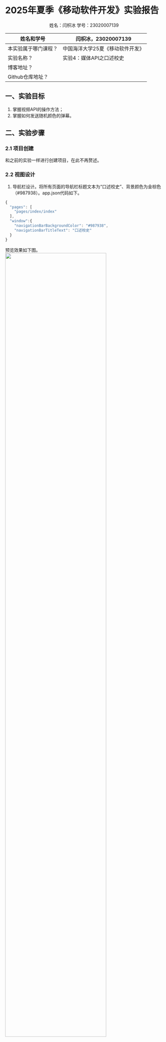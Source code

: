 # 2025年夏季《移动软件开发》实验报告

<center>姓名：闫枳冰  学号：23020007139</center>

| 姓名和学号         |闫枳冰，23020007139                |
| -------------------- | -------------------------------- |
| 本实验属于哪门课程？ | 中国海洋大学25夏《移动软件开发》 |
| 实验名称？           | 实验4：媒体API之口述校史          |
| 博客地址？           |                 |
| Github仓库地址？     |             |



## **一、实验目标**

1. 掌握视频API的操作方法；  
2. 掌握如何发送随机颜色的弹幕。



## 二、实验步骤
### 2.1 项目创建
和之前的实验一样进行创建项目，在此不再赘述。
### 2.2 视图设计
1. 导航栏设计。将所有页面的导航栏标题文本为“口述校史”、背景颜色为金棕色（#987938）。app.json代码如下。

```javascript
{
  "pages": [
    "pages/index/index"
  ],
  "window":{
    "navigationBarBackgroundColor": "#987938",
    "navigationBarTitleText": "口述校史"
  }
}
```
预览效果如下图。<img src="https://i-blog.csdnimg.cn/direct/6206d80faa694f9c8d4ddc6c3fdf208d.png" width=80%>  

2. 页面设计。
页面主要包括3各区域。第一个区域是视频播放器，使用< view >组件；第二个区域是弹幕发送区域，包含文本输入框和发送按钮，用< view >组件，并且定义class='danmuArea'，然后内部是一个< input >和< button >组件；第三个区域是视频列表，单元行内用< view >组件，并且定义class='videoBar'，单元行内每一行用一个< image >组件显示图表和一个< text >组件显示视频标题。
* 区域1-视频组件设计  
在index.wxml中的代码如下。

```javascript
<!--区域1:视频播放器-->
<video id="myVideo" controls></video>
```
其中control属性是用于显示播放/暂停、音量等控制组件。
在index.wxss中代码如下。

```javascript
video {
  width: 100%;
}
```
* 区域2-弹幕区域设计  

在index.wxml中添加代码如下。

```javascript
<!-- 区域2：弹幕控制 -->  
<view class="danmuArea">
  <input type="text" placeholder="请输入弹幕内容"></input>
  <button>发送弹幕</button>
</view>
```
 在index.wxss中添加代码如下

```javascript
/* 区域2：弹幕控制样式 */
/* 2-1 弹幕区域样式 */
.danmuArea {
  display: flex;
  flex-direction: row; 
}

/* 2-2 文本输入框样式 */
input {
  flex-grow: 1; 
  height: 100rpx; 
  background-color: #987938; 
  color: white; 
}

/* 2-3 按钮样式 */
button {
  border: 1rpx solid #987938; 
  background-color: white;
  color: #987938; 
  height: 100rpx;/*高度调整为100rpx，和input组件高度相同*/
}
```
其中`flex-grow:1`表示扩张文本框让他填满整行空间。`border: 1rpx solid #987938`表示按钮有1rpx宽的实线棕色边框。
* 区域3-视频列表

在index.wxml中添加代码如下。

```javascript
<!-- 区域3：视频列表 -->
<view class="videoList">
  <view class="videoBar">
    <image src="/images/play.png"></image>
    <text>这是一个测试标题</text>
  </view>
</view>
```
在index.wxss中添加代码如下。调整一下字体颜色、边距等样式。

```css
/* 区域3：视频列表样式 */
/* 3-1 视频列表区域样式 */
.videoList {
  width: 100%; /* 宽度 */
  min-height: 400rpx; /* 最小高度 */
}

/* 3-2 单行列表区域样式 */
.videoBar {
  width: 95%; 
  display: flex; 
  flex-direction: row; 
  margin: 10rpx; 
  border-bottom: 1rpx solid #987938; 
}

/* 3-3 播放图标样式 */
image {
  width: 70rpx; 
  height: 70rpx; 
  margin: 20rpx; 
}

/* 3-4 文本标题样式 */
text {
  font-size: 45rpx; 
  color: #987938; 
  margin: 20rpx; 
  flex-grow: 1; 
}
```

### 2.3 逻辑实现
1. 更新播放列表。    
通过wx:for属性循环展示所有视频列表，代码如下。在index.wxml中修改区域 1 和区域 3：

```javascript
<!-- 区域1：视频播放器 -->
<video id="myVideo" controls src="{{src}}"></video>

<!-- 区域2：弹幕控制区域（代码略） -->

<!-- 区域3：视频列表 -->
<view class="videoList">
  <view class="videoBar" wx:for="{{list}}" wx:key="video{{index}}">
    <image src="/images/play.png"></image>
    <text>{{item.title}}</text>
  </view>
</view>
```
给< video>组件添加`src="{{src}}"`：通过数据绑定关联JS中的src变量，后续j就可以点击视频列表时，可动态更新该变量实现视频切换。给视频列表的`<view class="videoBar">`添加`wx:for="{{list}}"`来遍历 JS 中data的list数组，将数组中的每个视频信息渲染成一行列表；`wx:key="video{{index}}"`用于指定唯一标识,
文本内容从 “这是一个测试标题” 改为{{item.title}}：通过item获取list数组中每个视频的标题，实现动态展示。  
index.js（添加list数组存储视频信息）：


```javascript

Page({
  /**
   * 页面的初始数据
   */
  data: {
    list: [
      {
        id: '299371',
        title: "杨国宜先生口述校史实录",
        videoUrl: 'http://arch.ahnu.edu.cn/__local/6/CB/D1/C2DF3FC847F4CE2ABB67034C595_025F0082_ABD7AE2.mp4?e=.mp4'
      },
      {
        id: '299396',
        title: "唐成伦先生口述校史实录",
        videoUrl: 'http://arch.ahnu.edu.cn/__local/E/31/EB/2F368A265E6C842BB6A63EE5F97_425ABEDD_7167F22.mp4?e=.mp4'
      },
      {
        id: '299378',
        title: "倪光明先生口述校史实录",
        videoUrl: 'http://arch.ahnu.edu.cn/__local/9/DC/3B/35687573BA2145023FDAEBAFE67_AAD8D222_925F3FF.mp4?e=.mp4'
      },
      {
        id: '299392',
        title: "吴兴仪先生口述校史实录",
        videoUrl: 'http://arch.ahnu.edu.cn/__local/5/DA/BD/7A27865731CF2B096E90B522005_A29CB142_6525BCF.mp4?e=.mp4'
      }
    ]
  }
})
```
在data中新增list数组，数组每个元素对应一个视频，包含id、title、videoUrl。  
    
2. 点击播放视频。  
通过data-url存储视频地址、bindtap绑定点击事件，结合视频上下文控制播放，代码如下。
index.wxml（修改区域 3 的videoBar）：
```javascript
<!-- 区域3：视频列表 -->
<view class="videoList">
  <view class="videoBar" wx:for="{{list}}" wx:key="video{{index}}" data-url="{{item.videoUrl}}" bindtap="playVideo">
    <image src="/images/play.png"></image>
    <text>{{item.title}}</text>
  </view>
</view>
```
`data-url="{{item.videoUrl}}"`将当前列表项对应的视频地址存储在data-url属性中，点击时可通过事件对象获取该地址。`bindtap="playVideo"`给列表项绑定点击事件playVideo，点击列表项时触发该函数，执行播放逻辑。  
index.js修改代码如下：

```javascript
Page({
  /**
   * 生命周期函数--监听页面加载
   */
  onLoad: function(options) {
    // 创建视频上下文
    this.videoCtx = wx.createVideoContext('myVideo')
  },

  /**
   * 播放视频
   */
  playVideo: function(e) {
    // 停止之前正在播放的视频
    this.videoCtx.stop()
    // 更新视频地址
    this.setData({
      src: e.currentTarget.dataset.url
    })
    // 播放新的视频
    this.videoCtx.play()
  },

  // 页面初始数据（list数组略）
  data: { /* ... */ }
})
```
先调用`this.videoCtx.stop()`函数停止当前正在播放的视频，避免多个视频同时播放。然后用
`e.currentTarget.dataset.url`通过事件对象e获取列表项的data-url属性值，再用`this.setData`更新data中的src变量，因为video组件的src绑定了该变量，所以此时视频地址会自动更新。然后更新地址后，调用`this.videoCtx.play()`播放方法，播放新视频。  

3. 发送弹幕
* 基础红色弹幕  
开启视频弹幕功能，修改index.wxml的< video>组件和弹幕区域，代码如下。
```javascript
<!-- 区域1：视频播放器（添加弹幕相关属性） -->
<video id="myVideo" src="{{src}}" controls enable-danmu danmu-btn></video>

<!-- 区域2：弹幕控制（添加输入监听和点击事件） -->
<view class="danmuArea">
  <input type="text" placeholder="请输入弹幕内容" bindinput="getDanmu"></input>
  <button bindtap="sendDanmu">发送弹幕</button>
</view>
```
先给< video>组件加上`enable-danmu`允许视频接收弹幕，然后加`danmu-btn`在视频上显示 “发送弹幕” 按钮。然后给< input>加`bindinput="getDanmu"`来监听输入框文本变化，实时将输入内容同步到 JS 的danmuTxt变量中。再< button>加`bindtap="sendDanmu"`绑定发送事件，点击按钮时触发`sendDanmu`函数，发送弹幕。  
修改index.js代码如下。

```javascript
Page({
  /**
   * 页面的初始数据
   */
  data: {
    danmuTxt: "", // 存储弹幕文本
    list: [/* ... */] // 视频列表数组（略）
  },

  /**
   * 更新弹幕内容（获取输入框文本）
   */
  getDanmu: function(e) {
    this.setData({
      danmuTxt: e.detail.value
    })
  },

  /**
   * 发送弹幕（红色）
   */
  sendDanmu: function(e) {
    let text = this.data.danmuTxt;
    this.videoCtx.sendDanmu({
      text: text,
      color: 'red' // 弹幕颜色为红色
    })
  },

  // 视频上下文创建、playVideo函数等（略）
  onLoad: function(options) { /* ... */ },
  playVideo: function(e) { /* ... */ }
})
```
`data`中新增`danmuTxt`来专门存储输入框的文本。然后调用`getDanmu`函数,当输入框文本变化时，通过`e.detail.value`获取当前文本，用`this.setData`更新`danmuTxt`。然后在`sendDanmu`函数中调用`this.videoCtx.sendDanmu()`发送弹幕，参数text为弹幕内容，来自danmuTxt，color固定为红色，实现红色弹幕效果。
* 添加getRandomColor函数生成随机十六进制颜色，修改index.js，index.js全部代码如下。

```javascript
// index.js
Page({
  data: {
      danmuTxt: '',
      list: [{
              id: '1001',
              title: '杨国宜先生口述校史实录',
              videoUrl: 'http://arch.ahnu.edu.cn/__local/6/CB/D1/C2DF3FC847F4CE2ABB67034C595_025F0082_ABD7AE2.mp4?e=.mp4'
          },
          {
              id: '1002',
              title: '唐成伦先生口述校史实录',
              videoUrl: 'http://arch.ahnu.edu.cn/__local/E/31/EB/2F368A265E6C842BB6A63EE5F97_425ABEDD_7167F22.mp4?e=.mp4'
          },
          {
              id: '1003',
              title: '倪光明先生口述校史实录',
              videoUrl: 'http://arch.ahnu.edu.cn/__local/9/DC/3B/35687573BA2145023FDAEBAFE67_AAD8D222_925F3FF.mp4?e=.mp4'
          },
          {
              id: '1004',
              title: '吴仪兴先生口述校史实录',
              videoUrl: 'http://arch.ahnu.edu.cn/__local/5/DA/BD/7A27865731CF2B096E90B522005_A29CB142_6525BCF.mp4?e=.mp4'
          }
      ]
  },
  getDanmu: function (e) {
      this.setData({
          danmuTxt: e.detail.value
      })
  },
  sendDanmu: function (e) {
      let text = this.data.danmuTxt;
      this.videoCtx.sendDanmu({
          text: text,
          color: this.getRandomColor()
      })
  },
  playVideo: function (e) {
      this.videoCtx.stop()
      this.setData({
          src: e.currentTarget.dataset.url
      })
      this.videoCtx.play()
  },
  onLoad: function (options) {
      this.videoCtx = wx.createVideoContext('myVideo')
  },
  getRandomColor: function () {
      let rgb = []
      for (let i = 0; i < 3; ++i) {
          let color = Math.floor(Math.random() * 256).toString(16)
          color = color.length == 1 ? '0' + color : color
          rgb.push(color)
      }
      return '#' + rgb.join('')
  }
})
```
新增`getRandomColor`函数，生成随机十六进制颜色：先定义rgb存储三原色16进制值，然后循环三次，分别生成RGB的值。每次循环先用`Math.random()`生成0-1的小数，*256后取整，得到0-255的随机整数，然后将整数转为16进制（`toString(16)`），若只有1位则补0。然后再将处理后的16进制颜色存入rgb数组。最后拼接成十六进制颜色格式。  


## 三、程序运行结果
如下图所示。  

<img src='https://i-blog.csdnimg.cn/direct/e5702387775345daa8114578f807799b.png' width=40%>
<img src='https://i-blog.csdnimg.cn/direct/0fa77db415d34fe5ab5f2878df24d820.png' width=40%>


## 四、问题总结与体会
1. 在组件上存储自定义数据的时候注意必须用data-的格式命名属性，才能确保同意数据传递入口，js才能通过事件对象如`e.currentTarget.dataset`准确识别和获取自定义数据。不然会出错，没有办法传递数据
2. 此次实验让我学会了调用视频API的操作方法也掌握了如何发送随机颜色的弹幕。对微信小程序的架构有了更深刻的理解，也加深了对设计实现小程序的流程的认识。收获颇大。


